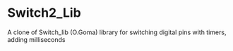 # Switch2_Lib
A clone of Switch_lib (O.Goma) library for switching digital pins with timers, adding milliseconds
